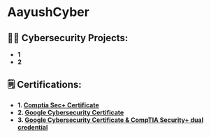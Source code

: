 # AayushCyber
<h2>👨‍💻 Cybersecurity Projects:</h2>

- <b>1</b>
- <b>2</b>

<h2>🗒 Certifications:</h2>

- <b>1. [Comptia Sec+ Certificate](https://www.credly.com/badges/344d6dfe-0b6b-41ed-b2ed-807c01b5215f/linked_in_profile)</b>
- <b>2. [Google Cybersecurity Certificate](https://www.credly.com/badges/41a1f3bb-4287-4a81-af4f-6be08197be55/public_url)</b>
- <b>3. [Google Cybersecurity Certificate & CompTIA Security+ dual credential](https://www.credly.com/badges/d8a829dc-1076-49f3-9ee4-b42a41c67dcb/public_url)</b>




